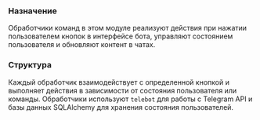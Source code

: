 ### Назначение

Обработчики команд в этом модуле реализуют действия при нажатии пользователем кнопок в интерфейсе бота, управляют состоянием пользователя и обновляют контент в чатах.
### Структура

Каждый обработчик взаимодействует с определенной кнопкой и выполняет действия в зависимости от состояния пользователя или команды. Обработчики используют `telebot` для работы с Telegram API и базы данных SQLAlchemy для хранения состояния пользователей.